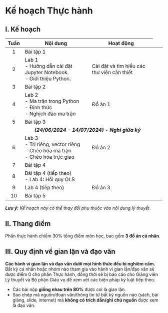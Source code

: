 # Kế hoạch Thực hành
## I. Kế hoạch
|                                          Tuần                                           | Nội dung                                                                         | Hoạt động                                  |
|:---------------------------------------------------------------------------------------:| -------------------------------------------------------------------------------- | ------------------------------------------ |
|                                            1                                            | Bài tập 1                                                                        |                                            |
|                                            2                                            | Lab 1<br>- Hướng dẫn cài đặt Jupyter Notebook.<br>- Giới thiệu Python.           | Cài đặt và tìm hiểu các thư viện cần thiết |
|                                            3                                            | Bài tập 2                                                                        |                                            |
|                                            4                                            | Lab 2 <br>- Ma trận trong Python<br>- Định thức<br>- Nghịch đảo ma trận          | Đồ án 1                                    |
|                                            5                                            | Bài tập 3                                                                        |                                            |
| <td colspan="3" align="center"><i>**(24/06/2024 - 14/07/2024) - Nghỉ giữa kỳ**</i></td> |                                                                                  |                                            |
|                                            6                                            | Lab 3<br>- Trị riêng, vector riêng<br>- Chéo hóa ma trận<br>- Chéo hóa trực giao | Đồ án 2                                    |
|                                            7                                            | Bài tập 4                                                                        |                                            |
|                                            8                                            | Bài tập 4 (tiếp theo) <br>- Lab 4: Hồi quy OLS                                   |                                            |
|                                            9                                            | Lab 4 (tiếp theo)                                                                | Đồ án 3                                    |
|                                           10                                            | Bài tập 5                                                                        |                                            |

***Lưu ý:** Kế hoạch này có thể thay đổi phụ thuộc vào nội dung lý thuyết.*
## II. Thang điểm
Phần thực hành chiếm 30% tổng điểm môn học, bao gồm **3 đồ án cá nhân**.
## III. Quy định về gian lận và đạo văn
**Các hành vi gian lận và đạo văn dưới mọi hình thức đều bị nghiêm cấm.** Bất kỳ cá nhân hoặc nhóm nào tham gia vào hành vi gian lận/đạo văn sẽ được điểm 0 cho phần Thực hành, đồng thời sẽ bị báo cáo cho Giảng viên Lý thuyết và Bộ phận Giáo vụ để xem xét các biện pháp kỷ luật tiếp theo.

- Các bài nộp **giống nhau trên 80%** được coi là gian lận.
- Sao chép mã nguồn/đoạn văn/thông tin từ bất kỳ nguồn nào (sách, bài giảng, slide, internet) mà **không có trích dẫn/ghi chú nguồn** được xem là đạo văn.
